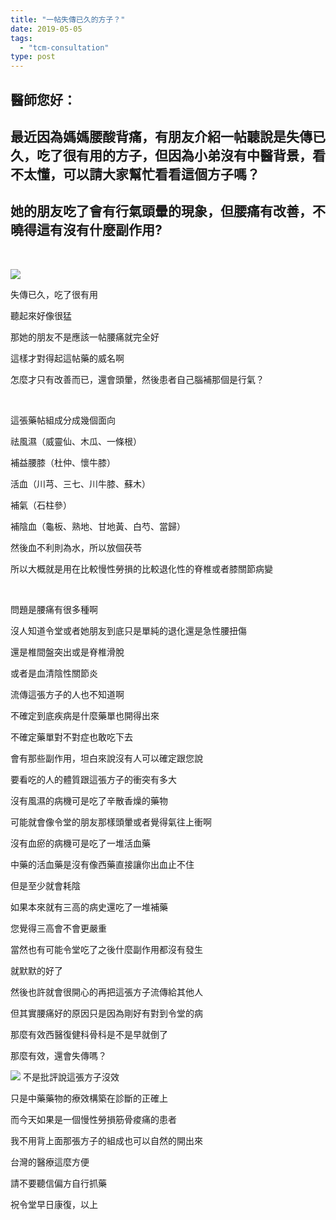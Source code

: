 ```yaml
---
title: "一帖失傳已久的方子？"
date: 2019-05-05
tags: 
  - "tcm-consultation"
type: post
---
```


## 醫師您好：

## 最近因為媽媽腰酸背痛，有朋友介紹一帖聽說是失傳已久，吃了很有用的方子，但因為小弟沒有中醫背景，看不太懂，可以請大家幫忙看看這個方子嗎？

## 她的朋友吃了會有行氣頭暈的現象，但腰痛有改善，不曉得這有沒有什麼副作用?

 

![](/images/uploads/image_blur_d_cAd5uH9dv9y83OzuT0jo-169x300.jpg)

失傳已久，吃了很有用

聽起來好像很猛

那她的朋友不是應該一帖腰痛就完全好

這樣才對得起這帖藥的威名啊

怎麼才只有改善而已，還會頭暈，然後患者自己腦補那個是行氣？

 

這張藥帖組成分成幾個面向

祛風濕（威靈仙、木瓜、一條根）

補益腰膝（杜仲、懷牛膝）

活血（川芎、三七、川牛膝、蘇木）

補氣（石柱參）

補陰血（龜板、熟地、甘地黃、白芍、當歸）

然後血不利則為水，所以放個茯苓

所以大概就是用在比較慢性勞損的比較退化性的脊椎或者膝關節病變

 

問題是腰痛有很多種啊

沒人知道令堂或者她朋友到底只是單純的退化還是急性腰扭傷

還是椎間盤突出或是脊椎滑脫

或者是血清陰性關節炎

流傳這張方子的人也不知道啊

不確定到底疾病是什麼藥單也開得出來

不確定藥單對不對症也敢吃下去

會有那些副作用，坦白來說沒有人可以確定跟您說

要看吃的人的體質跟這張方子的衝突有多大

沒有風濕的病機可是吃了辛散香燥的藥物

可能就會像令堂的朋友那樣頭暈或者覺得氣往上衝啊

沒有血瘀的病機可是吃了一堆活血藥

中藥的活血藥是沒有像西藥直接讓你出血止不住

但是至少就會耗陰

如果本來就有三高的病史還吃了一堆補藥

您覺得三高會不會更嚴重

當然也有可能令堂吃了之後什麼副作用都沒有發生

就默默的好了

然後也許就會很開心的再把這張方子流傳給其他人

但其實腰痛好的原因只是因為剛好有對到令堂的病

那麼有效西醫復健科骨科是不是早就倒了

那麼有效，還會失傳嗎？

![](/images/uploads/herbs-2523119_1280-300x200.jpg) 不是批評說這張方子沒效

只是中藥藥物的療效構築在診斷的正確上

而今天如果是一個慢性勞損筋骨痠痛的患者

我不用背上面那張方子的組成也可以自然的開出來

台灣的醫療這麼方便

請不要聽信偏方自行抓藥

祝令堂早日康復，以上
